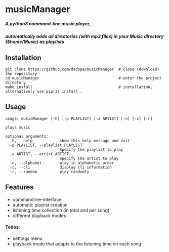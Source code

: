 # musicManager  
##### A python3 command-line music player,  
##### automatically adds all directories (with mp3 files) in your Music directory _($home/Music)_ as playlists

## Installation
```shell script
git clone https://github.com/dadope/musicManager  # clone (download) the repository
cd musicManager                                   # enter the project directory
make install                                      # installation, alternatively use pip(3) install .
```
## Usage
```
usage: musicManager [-h] [-p PLAYLIST] [-a ARTIST] [-n] [-c] [-r]

plays music

optional arguments:
  -h, --help            show this help message and exit
  -p PLAYLIST, --playlist PLAYLIST
                        Specify the playlist to play
  -a ARTIST, --artist ARTIST
                        Specify the artist to play
  -n, --alphabet        play in alphabetic order
  -c, --cli             display cli information
  -r, --random          play randomly
```
## Features
+ commandline-interface
+ automatic playlist creation 
+ listening time collection (in total and per song)
+ different playback modes
#### Todos:
+ settings menu
+ playback mode that adapts to the listening time on each song